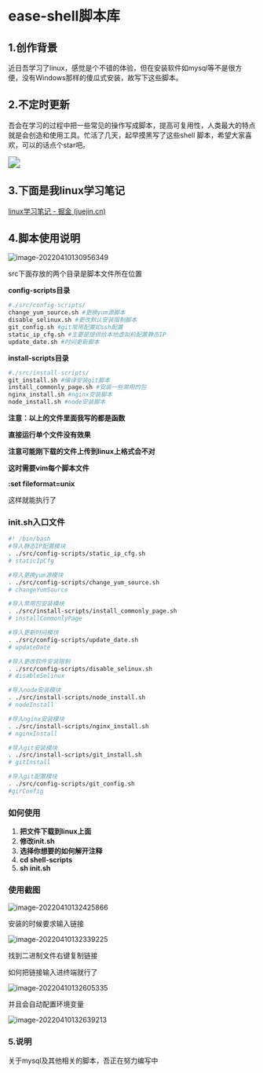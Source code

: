 # ease-shell脚本库



## 1.创作背景

近日吾学习了linux，感觉是个不错的体验，但在安装软件如mysql等不是很方便，没有Windows那样的傻瓜式安装，故写下这些脚本。



## 2.不定时更新

吾会在学习的过程中把一些常见的操作写成脚本，提高可复用性，人类最大的特点就是会创造和使用工具。忙活了几天，起早摸黑写了这些shell 脚本，希望大家喜欢，可以的话点个star吧。

<img src="https://s2.loli.net/2022/04/10/HGZ7gvUJ12MrsEC.jpg" style="zoom:150%;" />



## 3.下面是我linux学习笔记

[linux学习笔记 - 掘金 (juejin.cn)](https://juejin.cn/post/7084768750758527007/)



## 4.脚本使用说明

![image-20220410130956349](https://s2.loli.net/2022/04/10/X2JTOjELox9DBtz.png)

src下面存放的两个目录是脚本文件所在位置

**config-scripts目录**

```sh
#./src/config-scripts/
change_yum_source.sh #更换yum源脚本
disable_selinux.sh #更改默认安装限制脚本
git_config.sh #git常用配置如ssh配置
static_ip_cfg.sh #主要是提供给本地虚拟机配置静态IP
update_date.sh #时间更新脚本
```

**install-scripts目录**

```sh
#./src/install-scripts/
git_install.sh #编译安装git脚本
install_commonly_page.sh #安装一些常用的包
nginx_install.sh #nginx安装脚本
node_install.sh #node安装脚本
```

**注意：以上的文件里面我写的都是函数**

**直接运行单个文件没有效果**

**注意可能刚下载的文件上传到linux上格式会不对**

**这时需要vim每个脚本文件**

**:set fileformat=unix**

这样就能执行了

### init.sh入口文件

```sh
#! /bin/bash
#导入静态IP配置模块
. ./src/config-scripts/static_ip_cfg.sh
# staticIpCfg

#导入更换yum源模块
. ./src/config-scripts/change_yum_source.sh
# changeYumSource

#导入常用包安装模块
. ./src/install-scripts/install_commonly_page.sh
# installCommonlyPage

#导入更新时间模块
. ./src/config-scripts/update_date.sh
# updateDate

#导入更改软件安装限制
. ./src/config-scripts/disable_selinux.sh
# disableSelinux

#导入node安装模块
. ./src/install-scripts/node_install.sh
# nodeInstall

#导入nginx安装模块
. ./src/install-scripts/nginx_install.sh
# nginxInstall

#导入git安装模块
. ./src/install-scripts/git_install.sh
# gitInstall

#导入git配置模块
. ./src/config-scripts/git_config.sh
#girConfig
```



### 如何使用

1. **把文件下载到linux上面**
2. **修改init.sh**
3. **选择你想要的如何解开注释**
4. **cd shell-scripts**
5. **sh init.sh**



### 使用截图

![image-20220410132425866](https://s2.loli.net/2022/04/10/fXZypVuYwskdqG8.png)



安装的时候要求输入链接

![image-20220410132339225](https://s2.loli.net/2022/04/10/qem6lY8LdPKigf5.png)



找到二进制文件右键复制链接

如何把链接输入进终端就行了

![image-20220410132605335](https://s2.loli.net/2022/04/10/EqbtwuDPh6ozCNT.png)



并且会自动配置环境变量

![image-20220410132639213](https://s2.loli.net/2022/04/10/5Qp1TU9NJfDlaoK.png)



### 5.说明

关于mysql及其他相关的脚本，吾正在努力编写中

